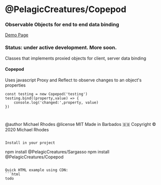 # @PelagicCreatures/Copepod

### Observable Objects for end to end data binding

[Demo Page](https://blog.PelagicCreatures.com/demos/copepod)

### Status: under active development. More soon.

Classes that implements proxied objects for client, server data binding

#### Copepod
Uses javascript Proxy and Reflect to observe changes to an object's properties

```
const testing = new Copepod('testing')
testing.bind((property,value) => {
	console.log('changed:',property, value)
})



```
@author Michael Rhodes
@license MIT
Made in Barbados 🇧🇧 Copyright © 2020 Michael Rhodes
```

Install in your project
```
npm install @PelagicCreatures/Sargasso
npm install @PelagicCreatures/Copepod
```

Quick HTML example using CDN:
```html
todo
```

